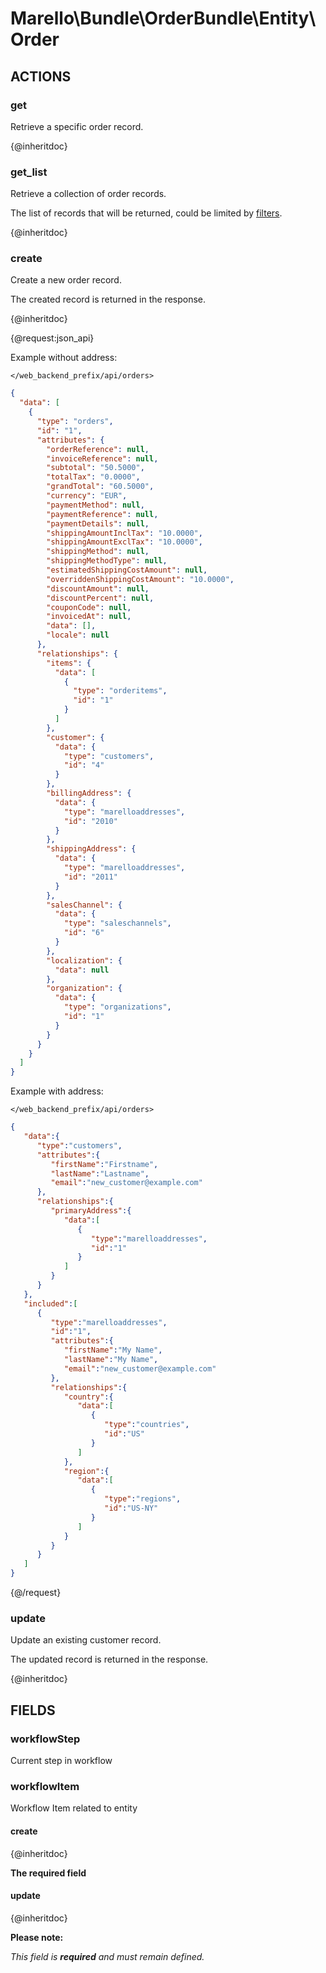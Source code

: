 # Marello\Bundle\OrderBundle\Entity\Order

## ACTIONS

### get

Retrieve a specific order record.

{@inheritdoc}

### get_list

Retrieve a collection of order records.

The list of records that will be returned, could be limited by <a href="https://www.oroinc.com/doc/orocommerce/current/dev-guide/integration#filters">filters</a>.

{@inheritdoc}

### create

Create a new order record.

The created record is returned in the response.

{@inheritdoc}

{@request:json_api}

Example without address:

`</web_backend_prefix/api/orders>`

```JSON
{
  "data": [
    {
      "type": "orders",
      "id": "1",
      "attributes": {
        "orderReference": null,
        "invoiceReference": null,
        "subtotal": "50.5000",
        "totalTax": "0.0000",
        "grandTotal": "60.5000",
        "currency": "EUR",
        "paymentMethod": null,
        "paymentReference": null,
        "paymentDetails": null,
        "shippingAmountInclTax": "10.0000",
        "shippingAmountExclTax": "10.0000",
        "shippingMethod": null,
        "shippingMethodType": null,
        "estimatedShippingCostAmount": null,
        "overriddenShippingCostAmount": "10.0000",
        "discountAmount": null,
        "discountPercent": null,
        "couponCode": null,
        "invoicedAt": null,
        "data": [],
        "locale": null
      },
      "relationships": {
        "items": {
          "data": [
            {
              "type": "orderitems",
              "id": "1"
            }
          ]
        },
        "customer": {
          "data": {
            "type": "customers",
            "id": "4"
          }
        },
        "billingAddress": {
          "data": {
            "type": "marelloaddresses",
            "id": "2010"
          }
        },
        "shippingAddress": {
          "data": {
            "type": "marelloaddresses",
            "id": "2011"
          }
        },
        "salesChannel": {
          "data": {
            "type": "saleschannels",
            "id": "6"
          }
        },
        "localization": {
          "data": null
        },
        "organization": {
          "data": {
            "type": "organizations",
            "id": "1"
          }
        }
      }
    }
  ]
}
```

Example with address:

`</web_backend_prefix/api/orders>`

```JSON
{
   "data":{
      "type":"customers",
      "attributes":{
         "firstName":"Firstname",
         "lastName":"Lastname",
         "email":"new_customer@example.com"
      },
      "relationships":{
         "primaryAddress":{
            "data":[
               {
                  "type":"marelloaddresses",
                  "id":"1"
               }
            ]
         }
      }
   },
   "included":[
      {
         "type":"marelloaddresses",
         "id":"1",
         "attributes":{
            "firstName":"My Name",
            "lastName":"My Name",
            "email":"new_customer@example.com"
         },
         "relationships":{
            "country":{
               "data":[
                  {
                     "type":"countries",
                     "id":"US"
                  }
               ]
            },
            "region":{
               "data":[
                  {
                     "type":"regions",
                     "id":"US-NY"
                  }
               ]
            }
         }
      }
   ]
}
```
{@/request}

### update

Update an existing customer record.

The updated record is returned in the response.

{@inheritdoc}

## FIELDS

### workflowStep

Current step in workflow

### workflowItem

Workflow Item related to entity

#### create

{@inheritdoc}

**The required field**

#### update

{@inheritdoc}

**Please note:**

*This field is **required** and must remain defined.*
